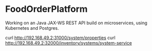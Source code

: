 # FoodOrderPlatform

Working on an Java JAX-WS REST API build on microservices, using Kubernetes and Postgres.

curl http://192.168.49.2:31000/system/properties
curl http://192.168.49.2:32000/inventory/systems/system-service
